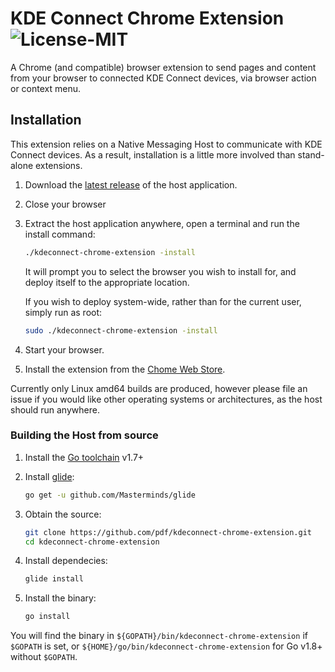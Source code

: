 # KDE Connect Chrome Extension ![License-MIT](http://img.shields.io/badge/license-MIT-red.svg)

A Chrome (and compatible) browser extension to send pages and content from your
browser to connected KDE Connect devices, via browser action or context menu.

## Installation

This extension relies on a Native Messaging Host to communicate with KDE Connect
devices.  As a result, installation is a little more involved than stand-alone
extensions.

1. Download the [latest release](https://github.com/pdf/kdeconnect-chrome-extension/releases/latest) of the host application.
2. Close your browser
3. Extract the host application anywhere, open a terminal and run the install
   command:

   ```bash
   ./kdeconnect-chrome-extension -install
   ```

   It will prompt you to select the browser you wish to install for, and deploy
   itself to the appropriate location.

   If you wish to deploy system-wide, rather than for the current user, simply
   run as root:

   ```bash
   sudo ./kdeconnect-chrome-extension -install
   ```

4. Start your browser.
5. Install the extension from the [Chome Web Store](https://chrome.google.com/webstore/detail/kde-connect/ofmplbbfigookafjahpeepbggpofdhbo).

Currently only Linux amd64 builds are produced, however please file an issue if
you would like other operating systems or architectures, as the host should run
anywhere.

### Building the Host from source

1. Install the [Go toolchain](https://golang.org) v1.7+
2. Install [glide](https://github.com/Masterminds/glide):

   ```bash
   go get -u github.com/Masterminds/glide
   ```

3. Obtain the source:

   ```bash
   git clone https://github.com/pdf/kdeconnect-chrome-extension.git
   cd kdeconnect-chrome-extension
   ```

4. Install dependecies:

   ```bash
   glide install
   ```

5. Install the binary:

   ```bash
   go install
   ```

You will find the binary in `${GOPATH}/bin/kdeconnect-chrome-extension` if
`$GOPATH` is set, or `${HOME}/go/bin/kdeconnect-chrome-extension` for Go v1.8+
without `$GOPATH`.
